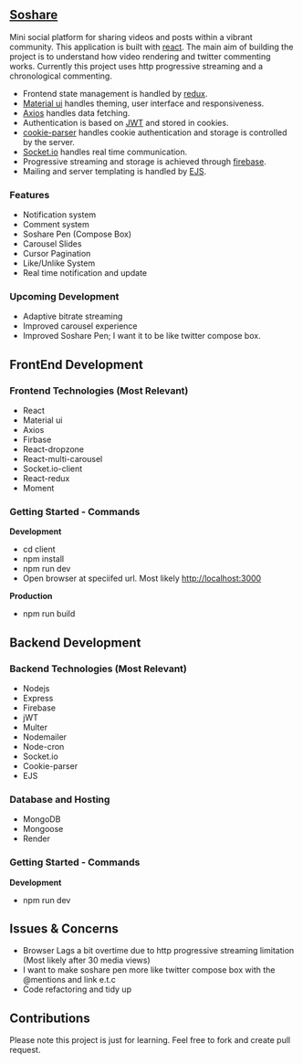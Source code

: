 ## [Soshare](https://soshare.onrender.com)

Mini social platform for sharing videos and posts within a vibrant community. This application is built with [react](https://react.dev/). The main aim of building the project is to understand how video rendering and twitter commenting works. Currently this project uses http progressive streaming and a chronological commenting.

- Frontend state management is handled by [redux](https://redux.js.org/).
- [Material ui](https://mui.com) handles theming, user interface and responsiveness.
- [Axios](https://www.npmjs.com/package/axios) handles data fetching.
- Authentication is based on [JWT](https://jwt.io) and stored in cookies.
- [cookie-parser](https://www.npmjs.com/package/cookie-parser) handles cookie authentication and storage is controlled by the server.
- [Socket.io](https://socket.io) handles real time communication.
- Progressive streaming and storage is achieved through [firebase](https://firebase.google.com/).
- Mailing and server templating is handled by [EJS](https://ejs.co).

### Features
- Notification system
- Comment system
- Soshare Pen (Compose Box)
- Carousel Slides
- Cursor Pagination
- Like/Unlike System
- Real time notification and update

### Upcoming Development
- Adaptive bitrate streaming
- Improved carousel experience
- Improved Soshare Pen; I want it to be like twitter compose box.

## FrontEnd Development

### Frontend Technologies (Most Relevant)
- React
- Material ui
- Axios
- Firbase
- React-dropzone
- React-multi-carousel
- Socket.io-client
- React-redux
- Moment

### Getting Started - Commands 

**Development**
- cd client
- npm install
- npm run dev
- Open browser at speciifed url. Most likely [http://localhost:3000](http://localhost:3000)

**Production**
- npm run build
  

## Backend Development

### Backend Technologies (Most Relevant)
- Nodejs
- Express
- Firebase
- jWT
- Multer
- Nodemailer
- Node-cron
- Socket.io
- Cookie-parser
- EJS

### Database and Hosting
- MongoDB
- Mongoose
- Render


### Getting Started - Commands

**Development**
- npm run dev


## Issues & Concerns
- Browser Lags a bit overtime due to http progressive streaming limitation (Most likely after 30 media views)
- I want to make soshare pen more like twitter compose box with the @mentions and link e.t.c
- Code refactoring and tidy up


## Contributions
Please note this project is just for learning. Feel free to fork and create pull request.
